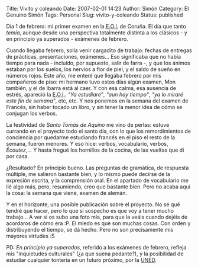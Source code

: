 Title: Vivito y coleando
Date: 2007-02-01 14:23
Author: Simón
Category: El Genuino Simón
Tags: Personal
Slug: vivito-y-coleando
Status: published

Día 1 de febrero: mi primer examen en la
<abbr title="Escola Oficial de Idiomas">E.O.I.</abbr> de Coruña. El día
que tanto *temía*, aunque desde una perspectiva totalmente distinta a
los clásicos - y en principio ya superados - exámenes de febrero.

Cuando llegaba febrero, solía venir cargadito de trabajo: fechas de
entregas de prácticas, presentaciones, exámenes... Eso significaba que
no había tiempo para nada - incluído, por supuesto, salir de farra -, y
que los ánimos estaban por los suelos, los nervios a flor de piel, y el
saldo de sueño en números rojos. Este año, me enteré que llegaba febrero
por mis compañeros de piso: mi hermano tuvo estos días algún examen, Mon
también, y el de Ibarra está al caer. Y con esa calma, esa ausencia de
estrés, apareció la
<abbr title="Escola Oficial de Idiomas">E.O.I.</abbr>. *"Ya estudiaré"*,
*"aun hay tiempo"*, *"ya lo miraré este fin de semana"*, etc, etc. Y nos
ponemos en la semana del examen de Francés, sin haber tocado un libro, y
sin tener la menor idea de cómo se conjugan los verbos.  

La festividad de *Santo Tomás de Aquino* me vino de perlas: estuve
currando en el proyecto todo el santo día, con lo que los remordimientos
de conciencia por quedarme estudiando francés en el piso el resto de la
semana, fueron menores. Y eso hice: verbos, vocabulario, verbos,
*Écoutez*,... Y hasta fregué los hornillos de la cocina, de las vueltas
que di por casa.

¿Resultado? En principio bueno. Las preguntas de gramática, de respuesta
múltiple, me salieron bastante bien, y lo mismo puede decirse de la
expresión escrita, y la comprensión oral. En el apartado de vocabulario
me lié algo más, pero, resumiendo, creo que bastante bien. Pero no acaba
aquí la cosa: la semana que viene, examen de alemán.

Y en el horizonte, una posible publicación sobre el proyecto. No sé qué
tendré que hacer, pero lo que sí sospecho es que voy a tener mucho
trabajo... A ver si os subo una foto mía, para que la veáis cuando
dejéis de acordaros de cómo era :P. El miedo es que son muchas cosas.
Con orden y distribuyendo el tiempo, se dá hecho. Pero no son
precisamente mis mayores virtudes :S

PD: *En principio ya superados*, referido a los exámenes de febrero,
refleja mis "inquietudes culturales" (¿a que suena pedante?), y la
posibilidad de estudiar cualquier tontería en un futuro próximo, por la
[UNED](http://www.uned.es/ "Universidad Nacional de Educación a Distancia").  
